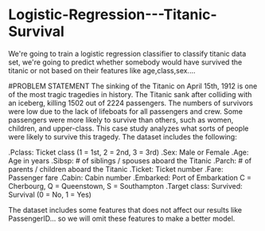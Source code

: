 # Logistic-Regression---Titanic-Survival
We're going to train a logistic regression classifier to classify titanic data set, we're going to predict whether somebody would have survived the titanic or not based on their features like age,class,sex....


#PROBLEM STATEMENT
The sinking of the Titanic on April 15th, 1912 is one of the most tragic tragedies in history. The Titanic sank after colliding with an iceberg, killing 1502 out of 2224 passengers. The numbers of survivors were low due to the lack of lifeboats for all passengers and crew. Some passengers were more likely to survive than others, such as women, children, and upper-class. This case study analyzes what sorts of people were likely to survive this tragedy. The dataset includes the following:

.Pclass: Ticket class (1 = 1st, 2 = 2nd, 3 = 3rd)
.Sex: Male or Female
.Age: Age in years
.Sibsp: # of siblings / spouses aboard the Titanic
.Parch: # of parents / children aboard the Titanic
.Ticket: Ticket number
.Fare: Passenger fare
.Cabin: Cabin number
.Embarked: Port of Embarkation C = Cherbourg, Q = Queenstown, S = Southampton
.Target class: Survived: Survival (0 = No, 1 = Yes)

The dataset includes some features that does not affect our results like PassengerID... so we will omit these features to make a better model.

